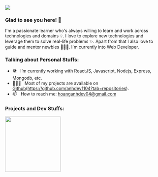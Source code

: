 <p align="start">
<img src="https://komarev.com/ghpvc/?username=anhdev1104"><img>
</p>

### Glad to see you here! 👋

I'm a passionate learner who's always willing to learn and work across technologies and domains 💡. I love to explore new technologies and leverage them to solve real-life problems ✨. Apart from that I also love to guide and mentor newbies 👨🏻‍💻. I'm currently into Web Developer.

### Talking about Personal Stuffs:

- 🛠 &nbsp; I’m currently working with ReactJS, Javascript, Nodejs, Express, Mongodb, etc.
- 👨🏻‍💻 &nbsp; Most of my projects are available on [Github]([https://github.com/anhdev1104])(https://github.com/anhdev1104?tab=repositories).
- 📫 &nbsp; How to reach me: hoanganhdev04@gmail.com


### Projects and Dev Stuffs:

<img height="180em" src="https://github-readme-stats.vercel.app/api?username=anhdev1104&show_icons=true&hide_border=true&&count_private=true&include_all_commits=true" />
